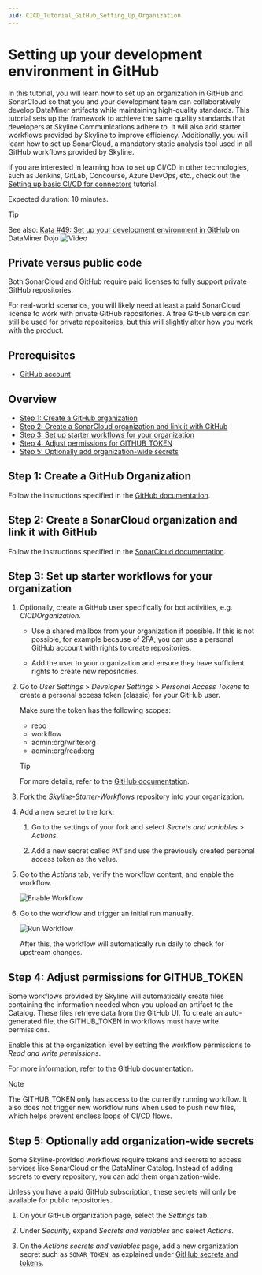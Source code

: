 ```yaml
---
uid: CICD_Tutorial_GitHub_Setting_Up_Organization
---
```


# Setting up your development environment in GitHub

In this tutorial, you will learn how to set up an organization in GitHub and SonarCloud so that you and your development team can collaboratively develop DataMiner artifacts while maintaining high-quality standards. This tutorial sets up the framework to achieve the same quality standards that developers at Skyline Communications adhere to. It will also add starter workflows provided by Skyline to improve efficiency. Additionally, you will learn how to set up SonarCloud, a mandatory static analysis tool used in all GitHub workflows provided by Skyline.

If you are interested in learning how to set up CI/CD in other technologies, such as Jenkins, GitLab, Concourse, Azure DevOps, etc., check out the [Setting up basic CI/CD for connectors](xref:CICD_Tutorial_Connector) tutorial.

Expected duration: 10 minutes.

> [!TIP]
> See also: [Kata #49: Set up your development environment in GitHub](https://community.dataminer.services/courses/kata-49/) on DataMiner Dojo ![Video](~/user-guide/images/video_Duo.png)

## Private versus public code

Both SonarCloud and GitHub require paid licenses to fully support private GitHub repositories.

For real-world scenarios, you will likely need at least a paid SonarCloud license to work with private GitHub repositories. A free GitHub version can still be used for private repositories, but this will slightly alter how you work with the product.

## Prerequisites

- [GitHub account](https://docs.github.com/en/get-started/signing-up-for-github/signing-up-for-a-new-github-account)

## Overview

- [Step 1: Create a GitHub organization](#step-1-create-a-github-organization)
- [Step 2: Create a SonarCloud organization and link it with GitHub](#step-2-create-a-sonarcloud-organization-and-link-it-with-github)
- [Step 3: Set up starter workflows for your organization](#step-3-set-up-starter-workflows-for-your-organization)
- [Step 4: Adjust permissions for GITHUB_TOKEN](#step-4-adjust-permissions-for-github_token)
- [Step 5: Optionally add organization-wide secrets](#step-5-optionally-add-organization-wide-secrets)

## Step 1: Create a GitHub Organization

Follow the instructions specified in the [GitHub documentation](https://docs.github.com/en/organizations/collaborating-with-groups-in-organizations/creating-a-new-organization-from-scratch).

## Step 2: Create a SonarCloud organization and link it with GitHub

Follow the instructions specified in the [SonarCloud documentation](https://docs.sonarsource.com/sonarcloud/getting-started/github/).

## Step 3: Set up starter workflows for your organization

1. Optionally, create a GitHub user specifically for bot activities, e.g. *CICDOrganization*.

   - Use a shared mailbox from your organization if possible. If this is not possible, for example because of 2FA, you can use a personal GitHub account with rights to create repositories.

   - Add the user to your organization and ensure they have sufficient rights to create new repositories.

1. Go to *User Settings* > *Developer Settings* > *Personal Access Tokens* to create a personal access token (classic) for your GitHub user.

   Make sure the token has the following scopes:

   - repo
   - workflow
   - admin:org/write:org
   - admin:org/read:org

   > [!TIP]
   > For more details, refer to the [GitHub documentation](https://docs.github.com/en/authentication/keeping-your-account-and-data-secure/creating-a-personal-access-token).

1. [Fork the *Skyline-Starter-Workflows* repository](https://github.com/SkylineCommunications/Skyline-Starter-Workflows/fork) into your organization.

1. Add a new secret to the fork:

   1. Go to the settings of your fork and select *Secrets and variables* > *Actions*.

   1. Add a new secret called `PAT` and use the previously created personal access token as the value.

1. Go to the *Actions* tab, verify the workflow content, and enable the workflow.

   ![Enable Workflow](~/develop/images/github-enable-workflow.png)

1. Go to the workflow and trigger an initial run manually.

   ![Run Workflow](~/develop/images/github-run-workflow.png)

   After this, the workflow will automatically run daily to check for upstream changes.

## Step 4: Adjust permissions for GITHUB_TOKEN

Some workflows provided by Skyline will automatically create files containing the information needed when you upload an artifact to the Catalog. These files retrieve data from the GitHub UI. To create an auto-generated file, the GITHUB_TOKEN in workflows must have write permissions.

Enable this at the organization level by setting the workflow permissions to *Read and write permissions*.

For more information, refer to the [GitHub documentation](https://docs.github.com/en/organizations/managing-organization-settings/disabling-or-limiting-github-actions-for-your-organization#setting-the-permissions-of-the-github_token-for-your-organization).

> [!NOTE]
> The GITHUB_TOKEN only has access to the currently running workflow. It also does not trigger new workflow runs when used to push new files, which helps prevent endless loops of CI/CD flows.

## Step 5: Optionally add organization-wide secrets

Some Skyline-provided workflows require tokens and secrets to access services like SonarCloud or the DataMiner Catalog. Instead of adding secrets to every repository, you can add them organization-wide.

Unless you have a paid GitHub subscription, these secrets will only be available for public repositories.

1. On your GitHub organization page, select the *Settings* tab.

1. Under *Security*, expand *Secrets and variables* and select *Actions*.

1. On the *Actions secrets and variables* page, add a new organization secret such as `SONAR_TOKEN`, as explained under [GitHub secrets and tokens](xref:GitHub_Secrets).
